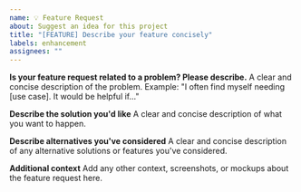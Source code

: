 ```yaml
---
name: 💡 Feature Request
about: Suggest an idea for this project
title: "[FEATURE] Describe your feature concisely"
labels: enhancement
assignees: ""
---
```


**Is your feature request related to a problem? Please describe.** A clear and concise description
of the problem. Example: "I often find myself needing [use case]. It would be helpful if..."

**Describe the solution you'd like** A clear and concise description of what you want to happen.

**Describe alternatives you've considered** A clear and concise description of any alternative
solutions or features you've considered.

**Additional context** Add any other context, screenshots, or mockups about the feature request
here.
